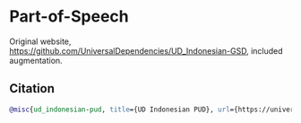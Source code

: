 # Part-of-Speech

Original website, https://github.com/UniversalDependencies/UD_Indonesian-GSD, included augmentation.

## Citation

```bibtex
@misc{ud_indonesian-pud, title={UD Indonesian PUD}, url={https://universaldependencies.org/treebanks/id_pud/index.html}, journal={UD_Indonesian-PUD}}
```